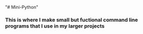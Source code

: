 "# Mini-Python" 
### This is where I make small but fuctional command line programs that I use in my larger projects ###
